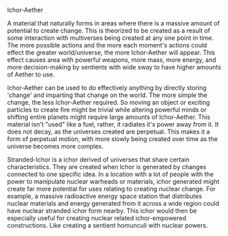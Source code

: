 Ichor-Aether

A material that naturally forms in areas where there is a massive amount of potential to create change. This is theorized to be created as a result of some interaction with multiverses being created at any one point in time. The more possible actions and the more each moment's actions could effect the greater world/universe, the more Ichor-Aether will appear. This effect causes area with powerful weapons, more mass, more energy, and more decision-making by sentients with wide sway to have higher amounts of Aether to use.

Ichor-Aether can be used to do effectively anything by directly storing 'change' and imparting that change on the world. The more simple the change, the less Ichor-Aether required. So moving an object or exciting particles to create fire might be trivial while altering powerful minds or shifting entire planets might require large amounts of Ichor-Aether. This material isn't "used" like a fuel, rather, it radiates it's power away from it. It does not decay, as the universes created are perpetual. This makes it a form of perpetual motion, with more slowly being created over time as the universe becomes more complex.

Stranded-Ichor is a ichor derived of universes that share certain characteristics. They are created when Ichor is generated by changes connected to one specific idea. In a location with a lot of people with the power to manipulate nuclear warheads or materials, ichor generated might create far more potential for uses relating to creating nuclear change. For example, a massive radioactive energy space station that distributes nuclear materials and energy generated from it across a wide region could have nuclear stranded ichor form nearby. This ichor would then be especially useful for creating nuclear related ichor-empowered constructions. Like creating a sentient homunculi with nuclear powers.